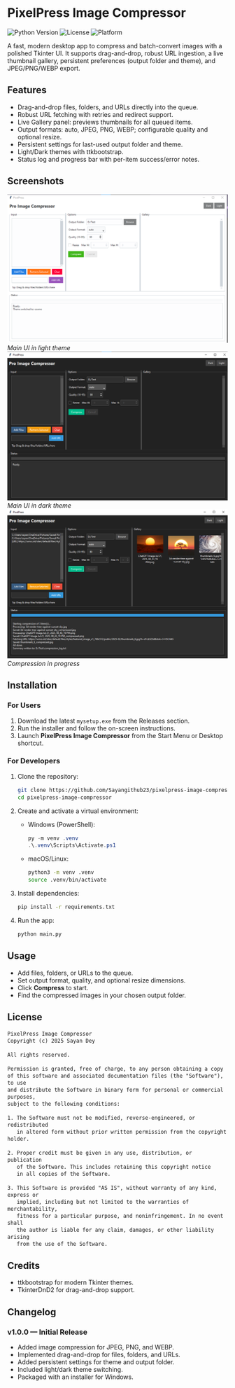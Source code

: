 # PixelPress Image Compressor

![Python Version](https://img.shields.io/badge/python-3.8%2B-blue)
![License](https://img.shields.io/badge/license-Custom-green)
![Platform](https://img.shields.io/badge/platform-Windows-lightgrey)

A fast, modern desktop app to compress and batch-convert images with a polished Tkinter UI. It supports drag-and-drop, robust URL ingestion, a live thumbnail gallery, persistent preferences (output folder and theme), and JPEG/PNG/WEBP export.

## Features

* Drag-and-drop files, folders, and URLs directly into the queue.
* Robust URL fetching with retries and redirect support.
* Live Gallery panel: previews thumbnails for all queued items.
* Output formats: auto, JPEG, PNG, WEBP; configurable quality and optional resize.
* Persistent settings for last-used output folder and theme.
* Light/Dark themes with ttkbootstrap.
* Status log and progress bar with per-item success/error notes.

## Screenshots
 ![Light Mode](docs/light_mode.png)
  _Main UI in light theme_
 ![Dark Mode](docs/dark_mode.png)
_Main UI in dark theme_
![Compression in Progress](docs/progress.png)
_Compression in progress_

## Installation

### For Users

1. Download the latest `mysetup.exe` from the Releases section.
2. Run the installer and follow the on-screen instructions.
3. Launch **PixelPress Image Compressor** from the Start Menu or Desktop shortcut.

### For Developers

1. Clone the repository:

   ```bash
   git clone https://github.com/Sayangithub23/pixelpress-image-compressor.git
   cd pixelpress-image-compressor
   ```
2. Create and activate a virtual environment:

   * Windows (PowerShell):

     ```powershell
     py -m venv .venv
     .\.venv\Scripts\Activate.ps1
     ```
   * macOS/Linux:

     ```bash
     python3 -m venv .venv
     source .venv/bin/activate
     ```
3. Install dependencies:

   ```bash
   pip install -r requirements.txt
   ```
4. Run the app:

   ```bash
   python main.py
   ```

## Usage

* Add files, folders, or URLs to the queue.
* Set output format, quality, and optional resize dimensions.
* Click **Compress** to start.
* Find the compressed images in your chosen output folder.

## License

```
PixelPress Image Compressor
Copyright (c) 2025 Sayan Dey

All rights reserved.

Permission is granted, free of charge, to any person obtaining a copy
of this software and associated documentation files (the "Software"), to use
and distribute the Software in binary form for personal or commercial purposes,
subject to the following conditions:

1. The Software must not be modified, reverse-engineered, or redistributed
   in altered form without prior written permission from the copyright holder.

2. Proper credit must be given in any use, distribution, or publication
   of the Software. This includes retaining this copyright notice
   in all copies of the Software.

3. This Software is provided "AS IS", without warranty of any kind, express or
   implied, including but not limited to the warranties of merchantability,
   fitness for a particular purpose, and noninfringement. In no event shall
   the author is liable for any claim, damages, or other liability arising
   from the use of the Software.
```

## Credits

* ttkbootstrap for modern Tkinter themes.
* TkinterDnD2 for drag-and-drop support.

## Changelog

### v1.0.0 — Initial Release

* Added image compression for JPEG, PNG, and WEBP.
* Implemented drag-and-drop for files, folders, and URLs.
* Added persistent settings for theme and output folder.
* Included light/dark theme switching.
* Packaged with an installer for Windows.

